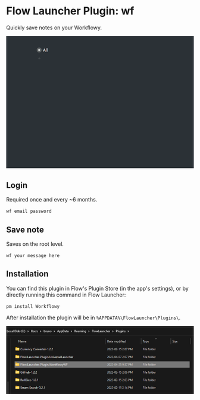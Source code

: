 # Flow Launcher Plugin: wf

Quickly save notes on your Workflowy.

![demo](./README/demo.gif)

## Login

Required once and every ~6 months.

```
wf email password
```

## Save note

Saves on the root level.

```
wf your message here
```

## Installation

You can find this plugin in Flow's Plugin Store (in the app's settings), or by directly running this command in Flow Launcher:

```
pm install Workflowy
```

After installation the plugin will be in `%APPDATA%\FlowLauncher\Plugins\`.

![](./README/installdir.png)
